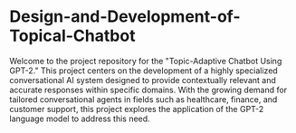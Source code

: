 # Design-and-Development-of-Topical-Chatbot
Welcome to the project repository for the "Topic-Adaptive Chatbot Using GPT-2." This project centers on the development of a highly specialized conversational AI system designed to provide contextually relevant and accurate responses within specific domains. With the growing demand for tailored conversational agents in fields such as healthcare, finance, and customer support, this project explores the application of the GPT-2 language model to address this need.
